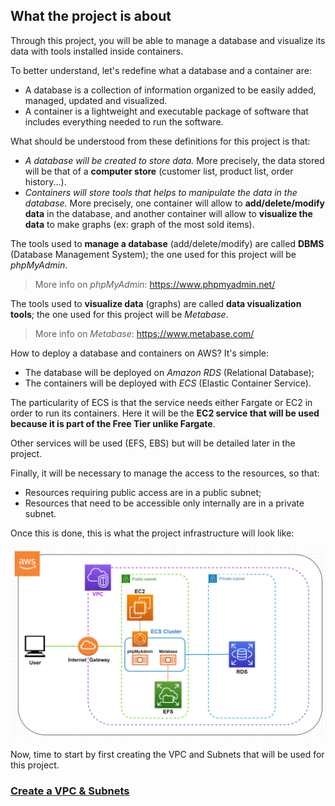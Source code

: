 ## What the project is about

Through this project, you will be able to manage a database and visualize its data with tools installed inside containers.

To better understand, let's redefine what a database and a container are:

- A database is a collection of information organized to be easily added, managed, updated and visualized.
- A container is a lightweight and executable package of software that includes everything needed to run the software.

What should be understood from these definitions for this project is that:

- *A database will be created to store data.* More precisely, the data stored will be that of a **computer store** (customer list, product list, order history...).
- *Containers will store tools that helps to manipulate the data in the database.* More precisely, one container will allow to **add/delete/modify data** in the database, and another container will allow to **visualize the data** to make graphs (ex: graph of the most sold items).

The tools used to **manage a database** (add/delete/modify)  are called **DBMS** (Database Management System); the one used for this project will be *phpMyAdmin*.

> More info on *phpMyAdmin*: https://www.phpmyadmin.net/

The tools used to **visualize data** (graphs) are called **data visualization tools**; the one used for this project will be *Metabase*.

> More info on *Metabase*: https://www.metabase.com/

How to deploy a database and containers on AWS? It's simple:

- The database will be deployed on *Amazon RDS* (Relational Database);
- The containers will be deployed with *ECS* (Elastic Container Service).

The particularity of ECS is that the service needs either Fargate or EC2 in order to run its containers. Here it will be the **EC2 service that will be used because it is part of the Free Tier unlike Fargate**.

Other services will be used (EFS, EBS) but will be detailed later in the project.

Finally, it will be necessary to manage the access to the resources, so that:

- Resources requiring public access are in a public subnet;
- Resources that need to be accessible only internally are in a private subnet.

Once this is done, this is what the project infrastructure will look like:

![Infrastructure](images/infrastructure.png ':size=800')

Now, time to start by first creating the VPC and Subnets that will be used for this project.

### [Create a VPC & Subnets](/projects/project-3/part-2/README.md)